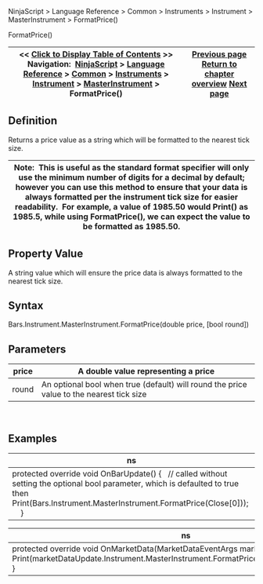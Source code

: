 ﻿
NinjaScript > Language Reference > Common > Instruments > Instrument > MasterInstrument > FormatPrice()

FormatPrice()

| << [Click to Display Table of Contents](formatprice.md) >> **Navigation:**     [NinjaScript](ninjascript.md) > [Language Reference](language_reference_wip.md) > [Common](common.md) > [Instruments](instruments_ninjascript.md) > [Instrument](instrument.md) > [MasterInstrument](masterinstrument.md) > FormatPrice() | [Previous page](exchanges.md) [Return to chapter overview](masterinstrument.md) [Next page](instrumenttype.md) |
| --- | --- |
## Definition
Returns a price value as a string which will be formatted to the nearest tick size.  
 

| Note:  This is useful as the standard format specifier will only use the minimum number of digits for a decimal by default; however you can use this method to ensure that your data is always formatted per the instrument tick size for easier readability.  For example, a value of 1985.50 would Print() as 1985.5, while using FormatPrice(), we can expect the value to be formatted as 1985.50. |
| --- |
## 
## 
## Property Value
A string value which will ensure the price data is always formatted to the nearest tick size.

## Syntax
Bars.Instrument.MasterInstrument.FormatPrice(double price, [bool round])
 
## Parameters

| price | A double value representing a price |
| --- | --- |
| round | An optional bool when true (default) will round the price value to the nearest tick size |
 
## 
## Examples

| ns |
| --- |
| protected override void OnBarUpdate() {    // called without setting the optional bool parameter, which is defaulted to true then    Print(Bars.Instrument.MasterInstrument.FormatPrice(Close[0]));      } |

| ns |
| --- |
| protected override void OnMarketData(MarketDataEventArgs marketDataUpdate) {    Print(marketDataUpdate.Instrument.MasterInstrument.FormatPrice(marketDataUpdate.Price)); } |
